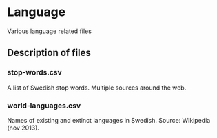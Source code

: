 # Language


Various language related files


## Description of files

### stop-words.csv

A list of Swedish stop words. Multiple sources around the web.


### world-languages.csv

Names of existing and extinct languages in Swedish. Source: Wikipedia (nov 2013).
